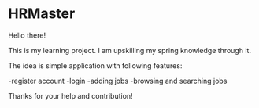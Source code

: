 # HRMaster

Hello there!

This is my learning project. I am upskilling my spring knowledge through it.

The idea is simple application with following features:

-register account
-login
-adding jobs
-browsing and searching jobs

Thanks for your help and contribution!

